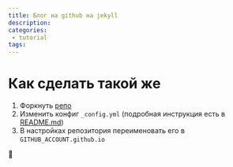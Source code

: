 ```yaml
---
title: Блог на github на jekyll
description: 
categories:
 - tutorial
tags:
---
```

# Как сделать такой же
1. Форкнуть [репо](https://github.com/Simpleyyt/jekyll-theme-next)
2. Изменить конфиг `_config.yml` (подробная инструкция есть в [README.md](https://github.com/Simpleyyt/jekyll-theme-next/blob/master/README.en.md))
3. В настройках репозитория переименовать его в `GITHUB_ACCOUNT.github.io` 
 
🎉